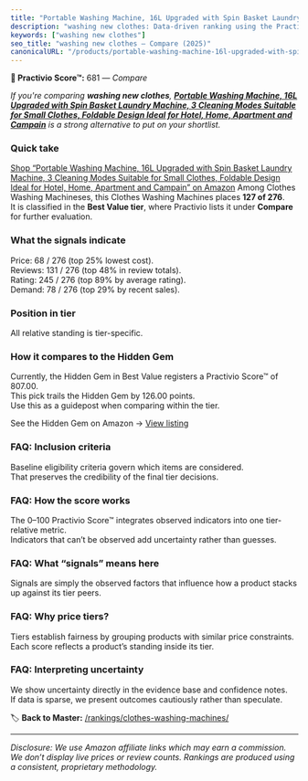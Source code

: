 ```yaml
---
title: "Portable Washing Machine, 16L Upgraded with Spin Basket Laundry Machine, 3 Cleaning Modes Suitable for Small Clothes, Foldable Design Ideal for Hotel, Home, Apartment and Campain"
description: "washing new clothes: Data-driven ranking using the Practivio Score™. Positioned by quality, value, demand, findability, momentum."
keywords: ["washing new clothes"]
seo_title: "washing new clothes — Compare (2025)"
canonicalURL: "/products/portable-washing-machine-16l-upgraded-with-spin-basket-laundry-machine-3-cleaning-modes-suitable-for-small-clothes-foldable-design-ideal-for-hotel-home-apartment-and-campain-B0DZNGLW3D/"
---
```


**🛒 Practivio Score™:** 681 — _Compare_


*If you're comparing **washing new clothes**, **[Portable Washing Machine, 16L Upgraded with Spin Basket Laundry Machine, 3 Cleaning Modes Suitable for Small Clothes, Foldable Design Ideal for Hotel, Home, Apartment and Campain](https://www.amazon.com/dp/B0DZNGLW3D?tag=practivio-20)** is a strong alternative to put on your shortlist.*
### Quick take
[Shop “Portable Washing Machine, 16L Upgraded with Spin Basket Laundry Machine, 3 Cleaning Modes Suitable for Small Clothes, Foldable Design Ideal for Hotel, Home, Apartment and Campain” on Amazon](https://www.amazon.com/dp/B0DZNGLW3D?tag=practivio-20)
Among Clothes Washing Machineses, this Clothes Washing Machines places **127 of 276**.  
It is classified in the **Best Value tier**, where Practivio lists it under **Compare** for further evaluation.

### What the signals indicate
Price: 68 / 276 (top 25% lowest cost).  
Reviews: 131 / 276 (top 48% in review totals).  
Rating: 245 / 276 (top 89% by average rating).  
Demand: 78 / 276 (top 29% by recent sales).

### Position in tier
All relative standing is tier-specific.

### How it compares to the Hidden Gem
Currently, the Hidden Gem in Best Value registers a Practivio Score™ of 807.00.  
This pick trails the Hidden Gem by 126.00 points.  
Use this as a guidepost when comparing within the tier.  

See the Hidden Gem on Amazon → [View listing](https://www.amazon.com/dp/B01N68XF0O?tag=practivio-20)

### FAQ: Inclusion criteria
Baseline eligibility criteria govern which items are considered.  
That preserves the credibility of the final tier decisions.

### FAQ: How the score works
The 0–100 Practivio Score™ integrates observed indicators into one tier-relative metric.  
Indicators that can’t be observed add uncertainty rather than guesses.

### FAQ: What “signals” means here
Signals are simply the observed factors that influence how a product stacks up against its tier peers.

### FAQ: Why price tiers?
Tiers establish fairness by grouping products with similar price constraints.  
Each score reflects a product’s standing inside its tier.

### FAQ: Interpreting uncertainty
We show uncertainty directly in the evidence base and confidence notes.  
If data is sparse, we present outcomes cautiously rather than speculate.

<!-- Missing template for Compare/CompareWithinPriceClass -->


🏷️ **Back to Master:** [/rankings/clothes-washing-machines/](/rankings/clothes-washing-machines/)

---
_Disclosure: We use Amazon affiliate links which may earn a commission. We don’t display live prices or review counts. Rankings are produced using a consistent, proprietary methodology._
